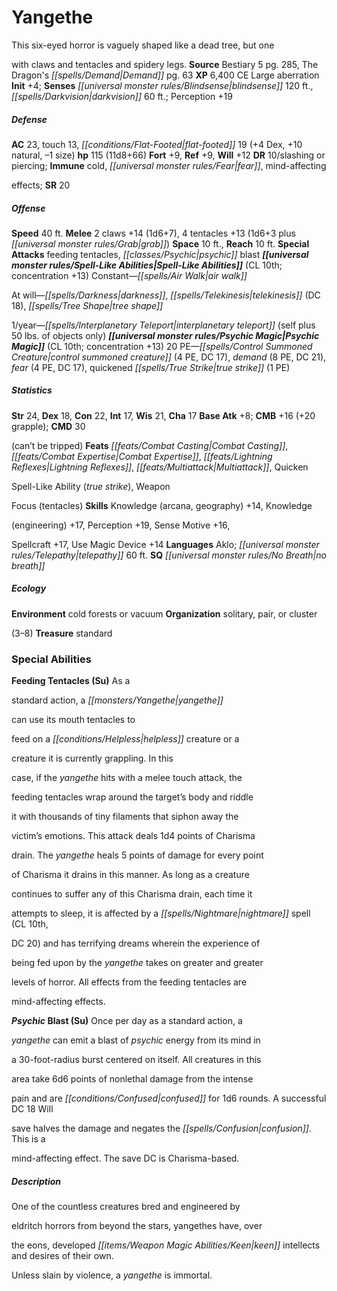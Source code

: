 ﻿---
cssclass: [monsters]

---

# Yangethe
This six-eyed horror is vaguely shaped like a dead tree, but one

with claws and tentacles and spidery legs.
**Source** Bestiary 5 pg. 285, The Dragon's _[[spells/Demand|Demand]]_ pg. 63
**XP** 6,400
CE Large aberration
**Init** +4; **Senses** _[[universal monster rules/Blindsense|blindsense]]_ 120 ft., _[[spells/Darkvision|darkvision]]_ 60 ft.; Perception +19

##### Defense

**AC** 23, touch 13, _[[conditions/Flat-Footed|flat-footed]]_ 19 (+4 Dex, +10 natural, –1 size)
**hp** 115 (11d8+66)
**Fort** +9, **Ref** +9, **Will** +12
**DR** 10/slashing or piercing; **Immune** cold, _[[universal monster rules/Fear|fear]]_, mind-affecting

effects; **SR** 20

##### Offense
**Speed** 40 ft.
**Melee** 2 claws +14 (1d6+7), 4 tentacles +13 (1d6+3 plus _[[universal monster rules/Grab|grab]]_)
**Space** 10 ft., **Reach** 10 ft.
**Special Attacks** feeding tentacles, _[[classes/Psychic|psychic]]_ blast
**_[[universal monster rules/Spell-Like Abilities|Spell-Like Abilities]]_** (CL 10th; concentration +13)
Constant—_[[spells/Air Walk|air walk]]_

At will—_[[spells/Darkness|darkness]]_, _[[spells/Telekinesis|telekinesis]]_ (DC 18), _[[spells/Tree Shape|tree shape]]_

1/year—_[[spells/Interplanetary Teleport|interplanetary teleport]]_ (self plus 50 lbs. of objects only)
**_[[universal monster rules/Psychic Magic|Psychic Magic]]_** (CL 10th; concentration +13)
20 PE—_[[spells/Control Summoned Creature|control summoned creature]]_ (4 PE, DC 17), _demand_ (8 PE, DC 21), _fear_ (4 PE, DC 17), quickened _[[spells/True Strike|true strike]]_ (1 PE)

##### Statistics
**Str** 24, **Dex** 18, **Con** 22, **Int** 17, **Wis** 21, **Cha** 17
**Base Atk** +8; **CMB** +16 (+20 grapple); **CMD** 30

(can’t be tripped)
**Feats** _[[feats/Combat Casting|Combat Casting]]_, _[[feats/Combat Expertise|Combat Expertise]]_, _[[feats/Lightning Reflexes|Lightning Reflexes]]_, _[[feats/Multiattack|Multiattack]]_, Quicken

Spell-Like Ability (_true strike_), Weapon

Focus (tentacles)
**Skills** Knowledge (arcana, geography) +14, Knowledge

(engineering) +17, Perception +19, Sense Motive +16,

Spellcraft +17, Use Magic Device +14
**Languages** Aklo; _[[universal monster rules/Telepathy|telepathy]]_ 60 ft.
**SQ** _[[universal monster rules/No Breath|no breath]]_

##### Ecology

**Environment** cold forests or vacuum
**Organization** solitary, pair, or cluster

(3–8)
**Treasure** standard

### Special Abilities

**Feeding Tentacles (Su)** As a

standard action, a _[[monsters/Yangethe|yangethe]]_

can use its mouth tentacles to

feed on a _[[conditions/Helpless|helpless]]_ creature or a

creature it is currently grappling. In this

case, if the _yangethe_ hits with a melee touch attack, the

feeding tentacles wrap around the target’s body and riddle

it with thousands of tiny filaments that siphon away the

victim’s emotions. This attack deals 1d4 points of Charisma

drain. The _yangethe_ heals 5 points of damage for every point

of Charisma it drains in this manner. As long as a creature

continues to suffer any of this Charisma drain, each time it

attempts to sleep, it is affected by a _[[spells/Nightmare|nightmare]]_ spell (CL 10th,

DC 20) and has terrifying dreams wherein the experience of

being fed upon by the _yangethe_ takes on greater and greater

levels of horror. All effects from the feeding tentacles are

mind-affecting effects.

**_Psychic_ Blast (Su)** Once per day as a standard action, a

_yangethe_ can emit a blast of _psychic_ energy from its mind in

a 30-foot-radius burst centered on itself. All creatures in this

area take 6d6 points of nonlethal damage from the intense

pain and are _[[conditions/Confused|confused]]_ for 1d6 rounds. A successful DC 18 Will

save halves the damage and negates the _[[spells/Confusion|confusion]]_. This is a

mind-affecting effect. The save DC is Charisma-based.

##### Description

One of the countless creatures bred and engineered by

eldritch horrors from beyond the stars, yangethes have, over

the eons, developed _[[items/Weapon Magic Abilities/Keen|keen]]_ intellects and desires of their own.

Unless slain by violence, a _yangethe_ is immortal.